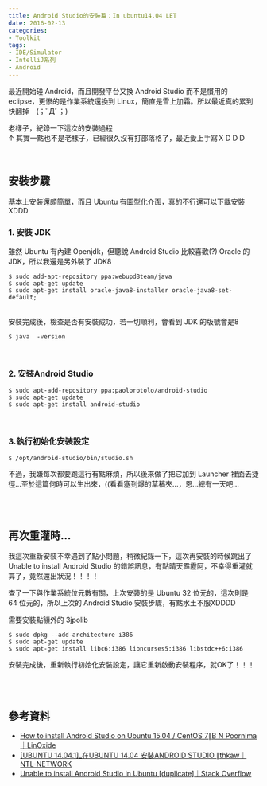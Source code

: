 ```yaml
---
title: Android Studio的安裝篇：In ubuntu14.04 LET
date: 2016-02-13
categories:
- Toolkit
tags:
- IDE/Simulator
- IntelliJ系列
- Android
--- 
```


最近開始碰 Android，而且開發平台又換 Android Studio 而不是慣用的 eclipse，更慘的是作業系統還換到 Linux，簡直是雪上加霜。所以最近真的累到快翻掉　(；ﾟДﾟ；)
  
老樣子，紀錄一下這次的安裝過程<br>
↑ 其實一點也不是老樣子，已經很久沒有打部落格了，最近愛上手寫ＸＤＤＤ

<!--more-->
<br> 

## 安裝步驟
基本上安裝還頗簡單，而且 Ubuntu 有圖型化介面，真的不行還可以下載安裝XDDD <br>

### 1. 安裝 JDK
雖然 Ubuntu 有內建 Openjdk，但聽說 Android Studio 比較喜歡(?) Oracle 的 JDK，所以我還是另外裝了 JDK8
```shell
$ sudo add-apt-repository ppa:webupd8team/java 
$ sudo apt-get update 
$ sudo apt-get install oracle-java8-installer oracle-java8-set-default;
```

<br>安裝完成後，檢查是否有安裝成功，若一切順利，會看到 JDK 的版號會是8
```shell
$ java  -version
```
<br>

### 2. 安裝Android Studio
```shell
$ sudo apt-add-repository ppa:paolorotolo/android-studio
$ sudo apt-get update
$ sudo apt-get install android-studio
```
<br>

### 3.執行初始化安裝設定
```shell
$ /opt/android-studio/bin/studio.sh
```
不過，我嫌每次都要跑這行有點麻煩，所以後來做了把它加到 Launcher 裡面去捷徑...至於這篇何時可以生出來，((看看塞到爆的草稿夾...，恩...總有一天吧...

<br><br>
## 再次重灌時...
我這次重新安裝不幸遇到了點小問題，稍微紀錄一下，這次再安裝的時候跳出了  <span class="highlighting">Unable to install Android Studio</span> 的錯誤訊息，有點晴天霹靂阿，不幸得重灌就算了，竟然還出狀況！！！！

查了一下與作業系統位元數有關，上次安裝的是 Ubuntu 32 位元的，這次則是 64 位元的，所以上次的 Android Studio 安裝步驟，有點水土不服XDDDD

需要安裝點額外的 3jpolib
```shell
$ sudo dpkg --add-architecture i386
$ sudo apt-get update
$ sudo apt-get install libc6:i386 libncurses5:i386 libstdc++6:i386
```

安裝完成後，重新執行初始化安裝設定，讓它重新啟動安裝程序，就OK了！！！

<br><br>

## 參考資料
- [How to install Android Studio on Ubuntu 15.04 / CentOS 7∥B N Poornima｜LinOxide](https://linoxide.com/tools/install-android-studio-ubuntu-15-04-centos-7/)
- [[UBUNTU 14.04.1]_在UBUNTU 14.04 安裝ANDROID STUDIO ∥thkaw｜NTL-NETWORK](http://www.ntex.tw/wordpress/2073.html)
- [Unable to install Android Studio in Ubuntu [duplicate]｜Stack Overflow](https://stackoverflow.com/questions/28847151/unable-to-install-android-studio-in-ubuntu)